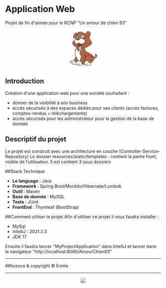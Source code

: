 # Application Web
Projet de fin d'année pour le RCNP "Un amour de chien 93"

<p align="center">
<img align="center" width="20%" src="https://github.com/SuperMimi007/siteWeb/blob/main/src/main/resources/static/images/logo.jpg"/>
 </p>

## Introduction
Création d'une application web pour une société souhaitant :
* donner de la visibilité à son business
* accès sécurisés à des espaces dédiés pour ses clients (accès factures, comptes-rendus + téléchargements)
* accès sécurisés pour les administrateur pour la gestion de la base de donnée


## Descriptif du projet
Le projet est construit avec une architecture en couche (Controller-Service-Repository)
Le dossier resources/static/templates : contient la partie front, visible de l'utilisateur. 
Il est contient 3 sous dossiers

##Stack Technique
  * **Le language** : Java
  * **Framework** : Spring Boot/Mockito/Hibernate/Lombok
  * **Outil** : Maven
  * **Base de donnée** : MySQL
  * **Tests** : JUnit
  * **FrontEnd** : Thymleaf (BootStrap)

##Comment utiliser le projet
Afin d'utiliser ce projet il vous faudra installer :
* MySql 
* IntelliJ : 2021.2.3
* JDK 17

Ensuite il faudra lancer "MyProjectApplication" dans IntelliJ et lancer dans le navigateur "http://localhost:8080/AmourChien93"

---

##licence & copyright
© Emilie

---
<p align="center">
<img align="center" width="20%" src="https://media2.giphy.com/media/gEP2k49ndOqJDBSPZl/giphy.gif?cid=ecf05e47tlvuilbrxq17r671mbj0e6335ggsopjjjiyg17w5&rid=giphy.gif&ct=g"/>
 </p>


